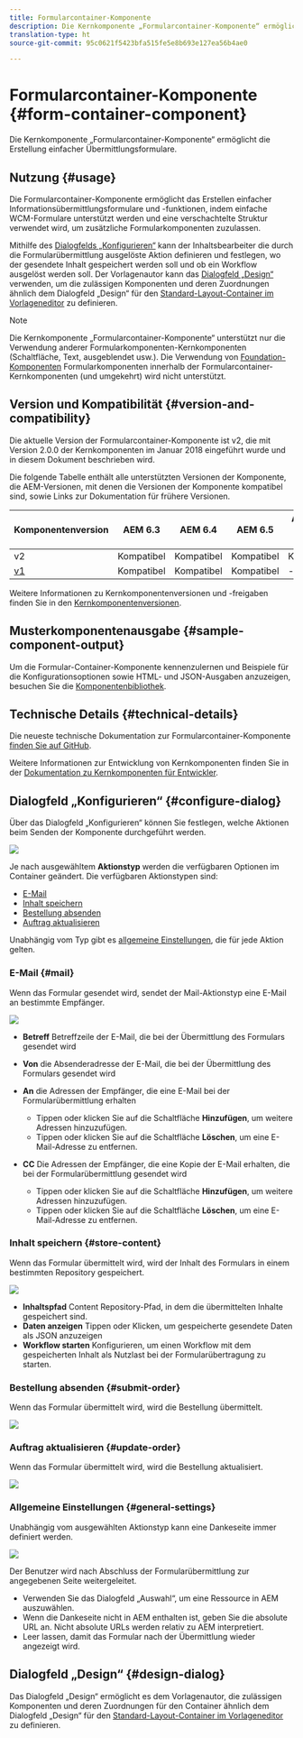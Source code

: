 ```yaml
---
title: Formularcontainer-Komponente
description: Die Kernkomponente „Formularcontainer-Komponente“ ermöglicht die Erstellung einfacher Übermittlungsformulare.
translation-type: ht
source-git-commit: 95c0621f5423bfa515fe5e8b693e127ea56b4ae0

---
```



# Formularcontainer-Komponente {#form-container-component}

Die Kernkomponente „Formularcontainer-Komponente“ ermöglicht die Erstellung einfacher Übermittlungsformulare.

## Nutzung {#usage}

Die Formularcontainer-Komponente ermöglicht das Erstellen einfacher Informationsübermittlungsformulare und -funktionen, indem einfache WCM-Formulare unterstützt werden und eine verschachtelte Struktur verwendet wird, um zusätzliche Formularkomponenten zuzulassen.

Mithilfe des [Dialogfelds „Konfigurieren“](#configure-dialog) kann der Inhaltsbearbeiter die durch die Formularübermittlung ausgelöste Aktion definieren und festlegen, wo der gesendete Inhalt gespeichert werden soll und ob ein Workflow ausgelöst werden soll. Der Vorlagenautor kann das [Dialogfeld „Design“](#design-dialog) verwenden, um die zulässigen Komponenten und deren Zuordnungen ähnlich dem Dialogfeld „Design“ für den [Standard-Layout-Container im Vorlageneditor](https://docs.adobe.com/content/help/de-DE/experience-manager-cloud-service/sites/authoring/features/templates.translate.html) zu definieren.

>[!NOTE]
>
>Die Kernkomponente „Formularcontainer-Komponente“ unterstützt nur die Verwendung anderer Formularkomponenten-Kernkomponenten (Schaltfläche, Text, ausgeblendet usw.). Die Verwendung von [Foundation-Komponenten](https://docs.adobe.com/content/help/de-DE/experience-manager-65/authoring/siteandpage/default-components-foundation.html) Formularkomponenten innerhalb der Formularcontainer-Kernkomponenten (und umgekehrt) wird nicht unterstützt.

## Version und Kompatibilität {#version-and-compatibility}

Die aktuelle Version der Formularcontainer-Komponente ist v2, die mit Version 2.0.0 der Kernkomponenten im Januar 2018 eingeführt wurde und in diesem Dokument beschrieben wird.

Die folgende Tabelle enthält alle unterstützten Versionen der Komponente, die AEM-Versionen, mit denen die Versionen der Komponente kompatibel sind, sowie Links zur Dokumentation für frühere Versionen.

| Komponentenversion | AEM 6.3 | AEM 6.4 | AEM 6.5 | AEM as a Cloud Service |
|--- |--- |--- |--- |---|
| v2 | Kompatibel | Kompatibel | Kompatibel | Kompatibel |
| [v1](/help/components/v1/form-container-v1.md) | Kompatibel | Kompatibel | Kompatibel | - |

Weitere Informationen zu Kernkomponentenversionen und -freigaben finden Sie in den [Kernkomponentenversionen](/help/versions.md).

## Musterkomponentenausgabe {#sample-component-output}

Um die Formular-Container-Komponente kennenzulernen und Beispiele für die Konfigurationsoptionen sowie HTML- und JSON-Ausgaben anzuzeigen, besuchen Sie die [Komponentenbibliothek](https://adobe.com/go/aem_cmp_library_form_container_de).

## Technische Details {#technical-details}

Die neueste technische Dokumentation zur Formularcontainer-Komponente [finden Sie auf GitHub](https://adobe.com/go/aem_cmp_tech_form_container_v2_de).

Weitere Informationen zur Entwicklung von Kernkomponenten finden Sie in der [Dokumentation zu Kernkomponenten für Entwickler](/help/developing/overview.md).

## Dialogfeld „Konfigurieren“ {#configure-dialog}

Über das Dialogfeld „Konfigurieren“ können Sie festlegen, welche Aktionen beim Senden der Komponente durchgeführt werden.

![](/help/assets/screen_shot_2018-01-12at122046.png)

Je nach ausgewähltem **Aktionstyp** werden die verfügbaren Optionen im Container geändert. Die verfügbaren Aktionstypen sind:

* [E-Mail](#mail)
* [Inhalt speichern](#store-content)
* [Bestellung absenden](#submit-order)
* [Auftrag aktualisieren](#update-order)

Unabhängig vom Typ gibt es [allgemeine Einstellungen](#general-settings), die für jede Aktion gelten.

### E-Mail {#mail}

Wenn das Formular gesendet wird, sendet der Mail-Aktionstyp eine E-Mail an bestimmte Empfänger.

![](/help/assets/screen_shot_2018-01-12at122554.png)

* **Betreff**
Betreffzeile der E-Mail, die bei der Übermittlung des Formulars gesendet wird
* **Von**
die Absenderadresse der E-Mail, die bei der Übermittlung des Formulars gesendet wird
* **An**
die Adressen der Empfänger, die eine E-Mail bei der Formularübermittlung erhalten

   * Tippen oder klicken Sie auf die Schaltfläche **Hinzufügen**, um weitere Adressen hinzuzufügen.
   * Tippen oder klicken Sie auf die Schaltfläche **Löschen**, um eine E-Mail-Adresse zu entfernen.
* **CC**
Die Adressen der Empfänger, die eine Kopie der E-Mail erhalten, die bei der Formularübermittlung gesendet wird
   * Tippen oder klicken Sie auf die Schaltfläche **Hinzufügen**, um weitere Adressen hinzuzufügen.
   * Tippen oder klicken Sie auf die Schaltfläche **Löschen**, um eine E-Mail-Adresse zu entfernen.

### Inhalt speichern {#store-content}

Wenn das Formular übermittelt wird, wird der Inhalt des Formulars in einem bestimmten Repository gespeichert.

![](/help/assets/screen_shot_2018-01-12at122538.png)

* **Inhaltspfad**
Content Repository-Pfad, in dem die übermittelten Inhalte gespeichert sind.
* **Daten anzeigen**
Tippen oder Klicken, um gespeicherte gesendete Daten als JSON anzuzeigen
* **Workflow starten**
Konfigurieren, um einen Workflow mit dem gespeicherten Inhalt als Nutzlast bei der Formularübertragung zu starten.

### Bestellung absenden {#submit-order}

Wenn das Formular übermittelt wird, wird die Bestellung übermittelt.

![](/help/assets/chlimage_1-3.png)

### Auftrag aktualisieren {#update-order}

Wenn das Formular übermittelt wird, wird die Bestellung aktualisiert.

![](/help/assets/chlimage_1-4.png)

### Allgemeine Einstellungen {#general-settings}

Unabhängig vom ausgewählten Aktionstyp kann eine Dankeseite immer definiert werden.

![](/help/assets/chlimage_1-5.png)

Der Benutzer wird nach Abschluss der Formularübermittlung zur angegebenen Seite weitergeleitet.

* Verwenden Sie das Dialogfeld „Auswahl“, um eine Ressource in AEM auszuwählen.
* Wenn die Dankeseite nicht in AEM enthalten ist, geben Sie die absolute URL an. Nicht absolute URLs werden relativ zu AEM interpretiert.
* Leer lassen, damit das Formular nach der Übermittlung wieder angezeigt wird.

## Dialogfeld „Design“ {#design-dialog}

Das Dialogfeld „Design“ ermöglicht es dem Vorlagenautor, die zulässigen Komponenten und deren Zuordnungen für den Container ähnlich dem Dialogfeld „Design“ für den [Standard-Layout-Container im Vorlageneditor](https://docs.adobe.com/content/help/de-DE/experience-manager-cloud-service/sites/authoring/features/templates.translate.html) zu definieren.
